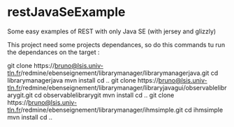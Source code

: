 # restJavaSeExample
Some easy examples of REST with only Java SE (with jersey and glizzly)

This project need some projects dependances, so do this commands tu run the dependances on the target :

   git clone https://bruno@lsis.univ-tln.fr/redmine/ebenseignement/librarymanager/librarymanagerjava.git
   cd librarymanagerjava
   mvn install
   cd ..
   git clone https://bruno@lsis.univ-tln.fr/redmine/ebenseignement/librarymanager/libraryjavagui/observablelibrarygit.git
   cd observablelibrarygit
   mvn install
   cd ..
   git clone https://bruno@lsis.univ-tln.fr/redmine/ebenseignement/librarymanager/ihmsimple.git
   cd ihmsimple
   mvn install
   cd ..
